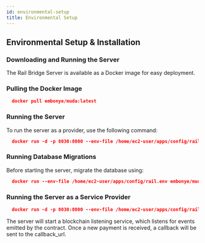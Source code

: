 ```yaml
---
id: environmental-setup
title: Environmental Setup
---
```


## Environmental Setup & Installation 

### Downloading and Running the Server

The Rail Bridge Server is available as a Docker image for easy deployment.

### Pulling the Docker Image
```json
  docker pull embonye/muda:latest
```

### Running the Server
To run the server as a provider, use the following command:
```json
  docker run -d -p 8030:8000 --env-file /home/ec2-user/apps/config/rail.env --name muda-container embonye/muda:latest
```

### Running Database Migrations
Before starting the server, migrate the database using:
```json
  docker run --env-file /home/ec2-user/apps/config/rail.env embonye/muda:latest --migrate-db
```
### Running the Server as a Service Provider
```json
  docker run -d -p 8030:8000 --env-file /home/ec2-user/apps/config/rail.env --name muda-container embonye/muda:latest provider service
```
The server will start a blockchain listening service, which listens for events emitted by the contract. Once a new payment is received, a callback will be sent to the callback_url.



